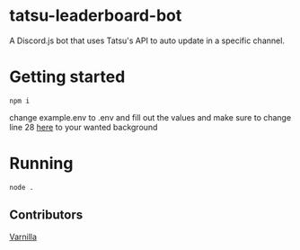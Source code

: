 # tatsu-leaderboard-bot
A Discord.js bot that uses Tatsu's API to auto update in a specific channel.
# Getting started
`npm i`

change example.env to .env and fill out the values and make sure to change line 28 [here](https://github.com/LinusBotTips/tatsu-leaderboard-bot/blob/main/index.js#L28) to your wanted background

# Running
`node .` 

## Contributors
[Varnilla](https://github.com/Varnilla)
